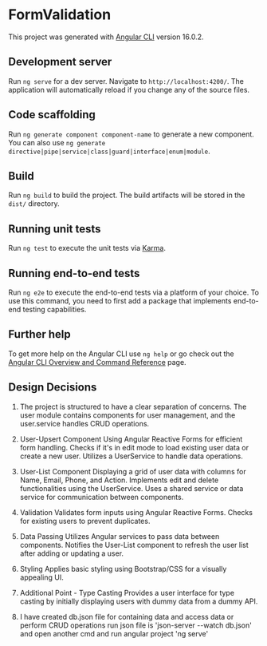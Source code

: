 # FormValidation

This project was generated with [Angular CLI](https://github.com/angular/angular-cli) version 16.0.2.

## Development server

Run `ng serve` for a dev server. Navigate to `http://localhost:4200/`. The application will automatically reload if you change any of the source files.

## Code scaffolding

Run `ng generate component component-name` to generate a new component. You can also use `ng generate directive|pipe|service|class|guard|interface|enum|module`.

## Build

Run `ng build` to build the project. The build artifacts will be stored in the `dist/` directory.

## Running unit tests

Run `ng test` to execute the unit tests via [Karma](https://karma-runner.github.io).

## Running end-to-end tests

Run `ng e2e` to execute the end-to-end tests via a platform of your choice. To use this command, you need to first add a package that implements end-to-end testing capabilities.

## Further help

To get more help on the Angular CLI use `ng help` or go check out the [Angular CLI Overview and Command Reference](https://angular.io/cli) page.

## Design Decisions
1. The project is structured to have a clear separation of concerns. The user module contains components for user management, and the user.service handles CRUD operations.

2. User-Upsert Component
Using Angular Reactive Forms for efficient form handling.
Checks if it's in edit mode to load existing user data or create a new user.
Utilizes a UserService to handle data operations.

3. User-List Component
Displaying a grid of user data with columns for Name, Email, Phone, and Action.
Implements edit and delete functionalities using the UserService.
Uses a shared service or data service for communication between components.

4. Validation
Validates form inputs using Angular Reactive Forms.
Checks for existing users to prevent duplicates.

5. Data Passing
Utilizes Angular services to pass data between components.
Notifies the User-List component to refresh the user list after adding or updating a user.

6. Styling
Applies basic styling using Bootstrap/CSS for a visually appealing UI.
7. Additional Point - Type Casting
Provides a user interface for type casting by initially displaying users with dummy data from a dummy API.

8. I have created db.json file for containing data and access data or perform CRUD operations 
 run json file is 'json-server --watch db.json'
 and open another cmd and run angular project 'ng serve'